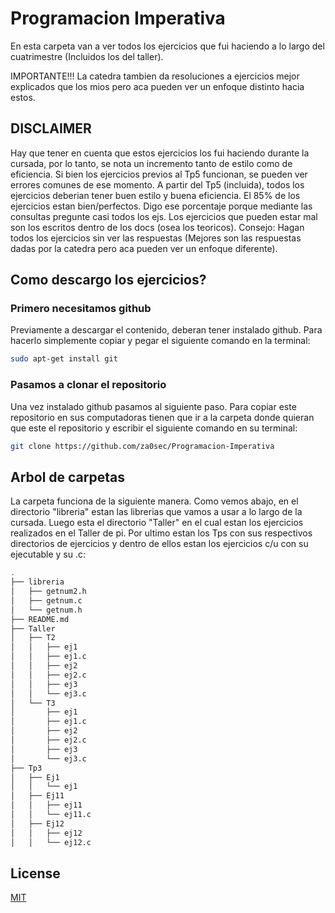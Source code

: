 # Programacion Imperativa

En esta carpeta van a ver todos los ejercicios que fui haciendo a lo largo del cuatrimestre (Incluidos los del taller). 

IMPORTANTE!!! 
La catedra tambien da resoluciones a ejercicios mejor explicados que los mios pero aca pueden ver un enfoque distinto hacia estos.

## DISCLAIMER

Hay que tener en cuenta que estos ejercicios los fui haciendo durante la cursada, por lo tanto, se nota un incremento tanto de estilo como de eficiencia. Si bien los ejercicios previos al Tp5 funcionan, se pueden ver errores comunes de ese momento. A partir del Tp5 (incluida), todos los ejercicios deberian tener buen estilo y buena eficiencia.
El 85% de los ejercicios estan bien/perfectos. Digo ese porcentaje porque mediante las consultas pregunte casi todos los ejs. Los ejercicios que pueden estar mal son los escritos dentro de los docs (osea los teoricos).
Consejo: Hagan todos los ejercicios sin ver las respuestas (Mejores son las respuestas dadas por la catedra pero aca pueden ver un enfoque diferente).

## Como descargo los ejercicios?

### Primero necesitamos github
Previamente a descargar el contenido, deberan tener instalado github.
Para hacerlo simplemente copiar y pegar el siguiente comando en la terminal:
```bash
sudo apt-get install git
```

### Pasamos a clonar el repositorio

Una vez instalado github pasamos al siguiente paso.
Para copiar este repositorio en sus computadoras tienen que ir a la carpeta donde quieran que este el repositorio y escribir el siguiente comando en su terminal:

```bash
git clone https://github.com/za0sec/Programacion-Imperativa
```

## Arbol de carpetas
La carpeta funciona de la siguiente manera. Como vemos abajo, en el directorio "libreria" estan las librerias que vamos a usar a lo largo de la cursada.
Luego esta el directorio "Taller" en el cual estan los ejercicios realizados en el Taller de pi.
Por ultimo estan los Tps con sus respectivos directorios de ejercicios y dentro de ellos estan los ejercicios c/u con su ejecutable y su .c:
```bash
.
├── libreria
│   ├── getnum2.h
│   ├── getnum.c
│   └── getnum.h
├── README.md
├── Taller
│   ├── T2
│   │   ├── ej1
│   │   ├── ej1.c
│   │   ├── ej2
│   │   ├── ej2.c
│   │   ├── ej3
│   │   └── ej3.c
│   └── T3
│       ├── ej1
│       ├── ej1.c
│       ├── ej2
│       ├── ej2.c
│       ├── ej3
│       └── ej3.c
├── Tp3
│   ├── Ej1
│   │   └── ej1
│   ├── Ej11
│   │   ├── ej11
│   │   └── ej11.c
│   ├── Ej12
│   │   ├── ej12
│   │   └── ej12.c
```


## License

[MIT](https://github.com/za0sec/)
